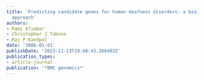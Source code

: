 ```yaml
---
title: 'Predicting candidate genes for human deafness disorders: a bioinformatics
  approach'
authors:
- Rami Alsaber
- Christopher J Tabone
- Raj P Kandpal
date: '2006-01-01'
publishDate: '2023-11-13T19:08:43.266493Z'
publication_types:
- article-journal
publication: '*BMC genomics*'
---
```

